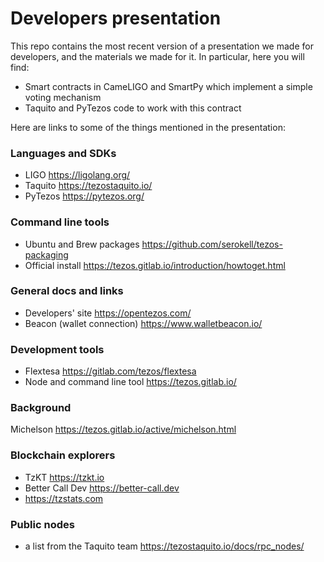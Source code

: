 # Developers presentation

This repo contains the most recent version of a presentation we made for developers, and the materials we made for it. In particular, here you will find:

- Smart contracts in CameLIGO and SmartPy which implement a simple voting mechanism
- Taquito and PyTezos code to work with this contract

Here are links to some of the things mentioned in the presentation:

### Languages and SDKs
- LIGO https://ligolang.org/
- Taquito https://tezostaquito.io/
- PyTezos https://pytezos.org/

### Command line tools
- Ubuntu and Brew packages https://github.com/serokell/tezos-packaging
- Official install https://tezos.gitlab.io/introduction/howtoget.html

### General docs and links
- Developers' site https://opentezos.com/
- Beacon (wallet connection) https://www.walletbeacon.io/

### Development tools
- Flextesa https://gitlab.com/tezos/flextesa
- Node and command line tool https://tezos.gitlab.io/

### Background
Michelson https://tezos.gitlab.io/active/michelson.html

### Blockchain explorers

- TzKT https://tzkt.io
- Better Call Dev https://better-call.dev
- https://tzstats.com

### Public nodes
- a list from the Taquito team https://tezostaquito.io/docs/rpc_nodes/
